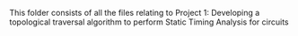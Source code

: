 This folder consists of all the files relating to Project 1: Developing a topological traversal algorithm to perform Static Timing Analysis for circuits